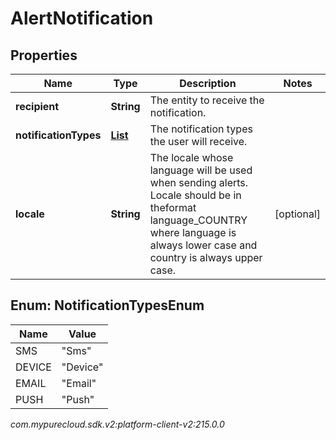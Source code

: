# AlertNotification


## Properties

| Name | Type | Description | Notes |
| ------------ | ------------- | ------------- | ------------- |
| **recipient** | **String** | The entity to receive the notification. |  |
| **notificationTypes** | [**List<NotificationTypesEnum>**](#Enum--NotificationTypesEnum) | The notification types the user will receive. |  |
| **locale** | **String** | The locale whose language will be used when sending alerts.  Locale should be in theformat language_COUNTRY where language is always lower case and country is always upper case. |  [optional] |


## Enum: NotificationTypesEnum

| Name | Value |
| ---- | ----- |
| SMS | &quot;Sms&quot; |
| DEVICE | &quot;Device&quot; |
| EMAIL | &quot;Email&quot; |
| PUSH | &quot;Push&quot; |




_com.mypurecloud.sdk.v2:platform-client-v2:215.0.0_
